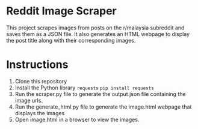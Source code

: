 # Reddit Image Scraper

This project scrapes images from posts on the r/malaysia subreddit and saves them as a JSON file. It also generates an HTML webpage to display the post title along with their corresponding images.


# Instructions
1. Clone this repository 
2. Install the Python library `requests`
`pip install requests`
3. Run the scraper.py file to generate the output.json file containing the image urls.
4. Run the generate_html.py file to generate the image.html webpage that displays the images
5. Open image.html in a browser to view the images.